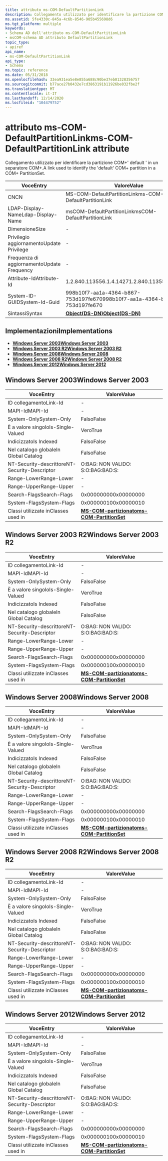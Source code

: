 ```yaml
---
title: attributo ms-COM-DefaultPartitionLink
description: Collegamento utilizzato per identificare la partizione COM+' default ' in un separatore COM+.
ms.assetid: 5fe4330c-845a-4c6b-8546-905b455698d6
ms.tgt_platform: multiple
keywords:
- Schema AD dell'attributo ms-COM-DefaultPartitionLink
- msCOM-schema AD attributo DefaultPartitionLink
topic_type:
- apiref
api_name:
- ms-COM-DefaultPartitionLink
api_type:
- Schema
ms.topic: reference
ms.date: 05/31/2018
ms.openlocfilehash: 33ea931ea5e8e855a688c90be37eb01328356757
ms.sourcegitcommit: b77ace27b0432e7cd3863191b11926be032fbe2f
ms.translationtype: MT
ms.contentlocale: it-IT
ms.lasthandoff: 12/14/2020
ms.locfileid: "104479752"
---
```

# <a name="ms-com-defaultpartitionlink-attribute"></a><span data-ttu-id="f3c9b-105">attributo ms-COM-DefaultPartitionLink</span><span class="sxs-lookup"><span data-stu-id="f3c9b-105">ms-COM-DefaultPartitionLink attribute</span></span>

<span data-ttu-id="f3c9b-106">Collegamento utilizzato per identificare la partizione COM+' default ' in un separatore COM+.</span><span class="sxs-lookup"><span data-stu-id="f3c9b-106">A link used to identify the 'default' COM+ partition in a COM+ PartitionSet.</span></span>



| <span data-ttu-id="f3c9b-107">Voce</span><span class="sxs-lookup"><span data-stu-id="f3c9b-107">Entry</span></span> | <span data-ttu-id="f3c9b-108">Valore</span><span class="sxs-lookup"><span data-stu-id="f3c9b-108">Value</span></span> |
|-------------------|-----------------------------------------|
| <span data-ttu-id="f3c9b-109">CN</span><span class="sxs-lookup"><span data-stu-id="f3c9b-109">CN</span></span>                | <span data-ttu-id="f3c9b-110">MS-COM-DefaultPartitionLink</span><span class="sxs-lookup"><span data-stu-id="f3c9b-110">ms-COM-DefaultPartitionLink</span></span>             |
| <span data-ttu-id="f3c9b-111">LDAP-Display-Name</span><span class="sxs-lookup"><span data-stu-id="f3c9b-111">Ldap-Display-Name</span></span> | <span data-ttu-id="f3c9b-112">msCOM-DefaultPartitionLink</span><span class="sxs-lookup"><span data-stu-id="f3c9b-112">msCOM-DefaultPartitionLink</span></span>              |
| <span data-ttu-id="f3c9b-113">Dimensione</span><span class="sxs-lookup"><span data-stu-id="f3c9b-113">Size</span></span>              | \-                                      |
| <span data-ttu-id="f3c9b-114">Privilegio aggiornamento</span><span class="sxs-lookup"><span data-stu-id="f3c9b-114">Update Privilege</span></span>  | \-                                      |
| <span data-ttu-id="f3c9b-115">Frequenza di aggiornamento</span><span class="sxs-lookup"><span data-stu-id="f3c9b-115">Update Frequency</span></span>  | \-                                      |
| <span data-ttu-id="f3c9b-116">Attribute-Id</span><span class="sxs-lookup"><span data-stu-id="f3c9b-116">Attribute-Id</span></span>      | <span data-ttu-id="f3c9b-117">1.2.840.113556.1.4.1427</span><span class="sxs-lookup"><span data-stu-id="f3c9b-117">1.2.840.113556.1.4.1427</span></span>                 |
| <span data-ttu-id="f3c9b-118">System-ID-GUID</span><span class="sxs-lookup"><span data-stu-id="f3c9b-118">System-Id-Guid</span></span>    | <span data-ttu-id="f3c9b-119">998b10f7-aa1a-4364-b867-753d197fe670</span><span class="sxs-lookup"><span data-stu-id="f3c9b-119">998b10f7-aa1a-4364-b867-753d197fe670</span></span>    |
| <span data-ttu-id="f3c9b-120">Sintassi</span><span class="sxs-lookup"><span data-stu-id="f3c9b-120">Syntax</span></span>            | [<span data-ttu-id="f3c9b-121">**Object(DS-DN)**</span><span class="sxs-lookup"><span data-stu-id="f3c9b-121">**Object(DS-DN)**</span></span>](s-object-ds-dn.md) |



## <a name="implementations"></a><span data-ttu-id="f3c9b-122">Implementazioni</span><span class="sxs-lookup"><span data-stu-id="f3c9b-122">Implementations</span></span>

-   [<span data-ttu-id="f3c9b-123">**Windows Server 2003**</span><span class="sxs-lookup"><span data-stu-id="f3c9b-123">**Windows Server 2003**</span></span>](#windows-server-2003)
-   [<span data-ttu-id="f3c9b-124">**Windows Server 2003 R2**</span><span class="sxs-lookup"><span data-stu-id="f3c9b-124">**Windows Server 2003 R2**</span></span>](#windows-server-2003-r2)
-   [<span data-ttu-id="f3c9b-125">**Windows Server 2008**</span><span class="sxs-lookup"><span data-stu-id="f3c9b-125">**Windows Server 2008**</span></span>](#windows-server-2008)
-   [<span data-ttu-id="f3c9b-126">**Windows Server 2008 R2**</span><span class="sxs-lookup"><span data-stu-id="f3c9b-126">**Windows Server 2008 R2**</span></span>](#windows-server-2008-r2)
-   [<span data-ttu-id="f3c9b-127">**Windows Server 2012**</span><span class="sxs-lookup"><span data-stu-id="f3c9b-127">**Windows Server 2012**</span></span>](#windows-server-2012)

## <a name="windows-server-2003"></a><span data-ttu-id="f3c9b-128">Windows Server 2003</span><span class="sxs-lookup"><span data-stu-id="f3c9b-128">Windows Server 2003</span></span>



| <span data-ttu-id="f3c9b-129">Voce</span><span class="sxs-lookup"><span data-stu-id="f3c9b-129">Entry</span></span> | <span data-ttu-id="f3c9b-130">Valore</span><span class="sxs-lookup"><span data-stu-id="f3c9b-130">Value</span></span> |
|------------------------|----------------------------------------------------------------|
| <span data-ttu-id="f3c9b-131">ID collegamento</span><span class="sxs-lookup"><span data-stu-id="f3c9b-131">Link-Id</span></span>                | \-                                                             |
| <span data-ttu-id="f3c9b-132">MAPI-Id</span><span class="sxs-lookup"><span data-stu-id="f3c9b-132">MAPI-Id</span></span>                | \-                                                             |
| <span data-ttu-id="f3c9b-133">System-Only</span><span class="sxs-lookup"><span data-stu-id="f3c9b-133">System-Only</span></span>            | <span data-ttu-id="f3c9b-134">Falso</span><span class="sxs-lookup"><span data-stu-id="f3c9b-134">False</span></span>                                                          |
| <span data-ttu-id="f3c9b-135">È a valore singolo</span><span class="sxs-lookup"><span data-stu-id="f3c9b-135">Is-Single-Valued</span></span>       | <span data-ttu-id="f3c9b-136">Vero</span><span class="sxs-lookup"><span data-stu-id="f3c9b-136">True</span></span>                                                           |
| <span data-ttu-id="f3c9b-137">Indicizzato</span><span class="sxs-lookup"><span data-stu-id="f3c9b-137">Is Indexed</span></span>             | <span data-ttu-id="f3c9b-138">Falso</span><span class="sxs-lookup"><span data-stu-id="f3c9b-138">False</span></span>                                                          |
| <span data-ttu-id="f3c9b-139">Nel catalogo globale</span><span class="sxs-lookup"><span data-stu-id="f3c9b-139">In Global Catalog</span></span>      | <span data-ttu-id="f3c9b-140">Falso</span><span class="sxs-lookup"><span data-stu-id="f3c9b-140">False</span></span>                                                          |
| <span data-ttu-id="f3c9b-141">NT-Security-descrittore</span><span class="sxs-lookup"><span data-stu-id="f3c9b-141">NT-Security-Descriptor</span></span> | <span data-ttu-id="f3c9b-142">O:BAG: NON VALIDO: S:</span><span class="sxs-lookup"><span data-stu-id="f3c9b-142">O:BAG:BAD:S:</span></span>                                                   |
| <span data-ttu-id="f3c9b-143">Range-Lower</span><span class="sxs-lookup"><span data-stu-id="f3c9b-143">Range-Lower</span></span>            | \-                                                             |
| <span data-ttu-id="f3c9b-144">Range-Upper</span><span class="sxs-lookup"><span data-stu-id="f3c9b-144">Range-Upper</span></span>            | \-                                                             |
| <span data-ttu-id="f3c9b-145">Search-Flags</span><span class="sxs-lookup"><span data-stu-id="f3c9b-145">Search-Flags</span></span>           | <span data-ttu-id="f3c9b-146">0x00000000</span><span class="sxs-lookup"><span data-stu-id="f3c9b-146">0x00000000</span></span>                                                     |
| <span data-ttu-id="f3c9b-147">System-Flags</span><span class="sxs-lookup"><span data-stu-id="f3c9b-147">System-Flags</span></span>           | <span data-ttu-id="f3c9b-148">0x00000010</span><span class="sxs-lookup"><span data-stu-id="f3c9b-148">0x00000010</span></span>                                                     |
| <span data-ttu-id="f3c9b-149">Classi utilizzate in</span><span class="sxs-lookup"><span data-stu-id="f3c9b-149">Classes used in</span></span>        | [<span data-ttu-id="f3c9b-150">**MS-COM-partizionato**</span><span class="sxs-lookup"><span data-stu-id="f3c9b-150">**ms-COM-PartitionSet**</span></span>](c-mscom-partitionset.md)<br/> |



## <a name="windows-server-2003-r2"></a><span data-ttu-id="f3c9b-151">Windows Server 2003 R2</span><span class="sxs-lookup"><span data-stu-id="f3c9b-151">Windows Server 2003 R2</span></span>



| <span data-ttu-id="f3c9b-152">Voce</span><span class="sxs-lookup"><span data-stu-id="f3c9b-152">Entry</span></span> | <span data-ttu-id="f3c9b-153">Valore</span><span class="sxs-lookup"><span data-stu-id="f3c9b-153">Value</span></span> |
|------------------------|----------------------------------------------------------------|
| <span data-ttu-id="f3c9b-154">ID collegamento</span><span class="sxs-lookup"><span data-stu-id="f3c9b-154">Link-Id</span></span>                | \-                                                             |
| <span data-ttu-id="f3c9b-155">MAPI-Id</span><span class="sxs-lookup"><span data-stu-id="f3c9b-155">MAPI-Id</span></span>                | \-                                                             |
| <span data-ttu-id="f3c9b-156">System-Only</span><span class="sxs-lookup"><span data-stu-id="f3c9b-156">System-Only</span></span>            | <span data-ttu-id="f3c9b-157">Falso</span><span class="sxs-lookup"><span data-stu-id="f3c9b-157">False</span></span>                                                          |
| <span data-ttu-id="f3c9b-158">È a valore singolo</span><span class="sxs-lookup"><span data-stu-id="f3c9b-158">Is-Single-Valued</span></span>       | <span data-ttu-id="f3c9b-159">Vero</span><span class="sxs-lookup"><span data-stu-id="f3c9b-159">True</span></span>                                                           |
| <span data-ttu-id="f3c9b-160">Indicizzato</span><span class="sxs-lookup"><span data-stu-id="f3c9b-160">Is Indexed</span></span>             | <span data-ttu-id="f3c9b-161">Falso</span><span class="sxs-lookup"><span data-stu-id="f3c9b-161">False</span></span>                                                          |
| <span data-ttu-id="f3c9b-162">Nel catalogo globale</span><span class="sxs-lookup"><span data-stu-id="f3c9b-162">In Global Catalog</span></span>      | <span data-ttu-id="f3c9b-163">Falso</span><span class="sxs-lookup"><span data-stu-id="f3c9b-163">False</span></span>                                                          |
| <span data-ttu-id="f3c9b-164">NT-Security-descrittore</span><span class="sxs-lookup"><span data-stu-id="f3c9b-164">NT-Security-Descriptor</span></span> | <span data-ttu-id="f3c9b-165">O:BAG: NON VALIDO: S:</span><span class="sxs-lookup"><span data-stu-id="f3c9b-165">O:BAG:BAD:S:</span></span>                                                   |
| <span data-ttu-id="f3c9b-166">Range-Lower</span><span class="sxs-lookup"><span data-stu-id="f3c9b-166">Range-Lower</span></span>            | \-                                                             |
| <span data-ttu-id="f3c9b-167">Range-Upper</span><span class="sxs-lookup"><span data-stu-id="f3c9b-167">Range-Upper</span></span>            | \-                                                             |
| <span data-ttu-id="f3c9b-168">Search-Flags</span><span class="sxs-lookup"><span data-stu-id="f3c9b-168">Search-Flags</span></span>           | <span data-ttu-id="f3c9b-169">0x00000000</span><span class="sxs-lookup"><span data-stu-id="f3c9b-169">0x00000000</span></span>                                                     |
| <span data-ttu-id="f3c9b-170">System-Flags</span><span class="sxs-lookup"><span data-stu-id="f3c9b-170">System-Flags</span></span>           | <span data-ttu-id="f3c9b-171">0x00000010</span><span class="sxs-lookup"><span data-stu-id="f3c9b-171">0x00000010</span></span>                                                     |
| <span data-ttu-id="f3c9b-172">Classi utilizzate in</span><span class="sxs-lookup"><span data-stu-id="f3c9b-172">Classes used in</span></span>        | [<span data-ttu-id="f3c9b-173">**MS-COM-partizionato**</span><span class="sxs-lookup"><span data-stu-id="f3c9b-173">**ms-COM-PartitionSet**</span></span>](c-mscom-partitionset.md)<br/> |



## <a name="windows-server-2008"></a><span data-ttu-id="f3c9b-174">Windows Server 2008</span><span class="sxs-lookup"><span data-stu-id="f3c9b-174">Windows Server 2008</span></span>



| <span data-ttu-id="f3c9b-175">Voce</span><span class="sxs-lookup"><span data-stu-id="f3c9b-175">Entry</span></span> | <span data-ttu-id="f3c9b-176">Valore</span><span class="sxs-lookup"><span data-stu-id="f3c9b-176">Value</span></span> |
|------------------------|----------------------------------------------------------------|
| <span data-ttu-id="f3c9b-177">ID collegamento</span><span class="sxs-lookup"><span data-stu-id="f3c9b-177">Link-Id</span></span>                | \-                                                             |
| <span data-ttu-id="f3c9b-178">MAPI-Id</span><span class="sxs-lookup"><span data-stu-id="f3c9b-178">MAPI-Id</span></span>                | \-                                                             |
| <span data-ttu-id="f3c9b-179">System-Only</span><span class="sxs-lookup"><span data-stu-id="f3c9b-179">System-Only</span></span>            | <span data-ttu-id="f3c9b-180">Falso</span><span class="sxs-lookup"><span data-stu-id="f3c9b-180">False</span></span>                                                          |
| <span data-ttu-id="f3c9b-181">È a valore singolo</span><span class="sxs-lookup"><span data-stu-id="f3c9b-181">Is-Single-Valued</span></span>       | <span data-ttu-id="f3c9b-182">Vero</span><span class="sxs-lookup"><span data-stu-id="f3c9b-182">True</span></span>                                                           |
| <span data-ttu-id="f3c9b-183">Indicizzato</span><span class="sxs-lookup"><span data-stu-id="f3c9b-183">Is Indexed</span></span>             | <span data-ttu-id="f3c9b-184">Falso</span><span class="sxs-lookup"><span data-stu-id="f3c9b-184">False</span></span>                                                          |
| <span data-ttu-id="f3c9b-185">Nel catalogo globale</span><span class="sxs-lookup"><span data-stu-id="f3c9b-185">In Global Catalog</span></span>      | <span data-ttu-id="f3c9b-186">Falso</span><span class="sxs-lookup"><span data-stu-id="f3c9b-186">False</span></span>                                                          |
| <span data-ttu-id="f3c9b-187">NT-Security-descrittore</span><span class="sxs-lookup"><span data-stu-id="f3c9b-187">NT-Security-Descriptor</span></span> | <span data-ttu-id="f3c9b-188">O:BAG: NON VALIDO: S:</span><span class="sxs-lookup"><span data-stu-id="f3c9b-188">O:BAG:BAD:S:</span></span>                                                   |
| <span data-ttu-id="f3c9b-189">Range-Lower</span><span class="sxs-lookup"><span data-stu-id="f3c9b-189">Range-Lower</span></span>            | \-                                                             |
| <span data-ttu-id="f3c9b-190">Range-Upper</span><span class="sxs-lookup"><span data-stu-id="f3c9b-190">Range-Upper</span></span>            | \-                                                             |
| <span data-ttu-id="f3c9b-191">Search-Flags</span><span class="sxs-lookup"><span data-stu-id="f3c9b-191">Search-Flags</span></span>           | <span data-ttu-id="f3c9b-192">0x00000000</span><span class="sxs-lookup"><span data-stu-id="f3c9b-192">0x00000000</span></span>                                                     |
| <span data-ttu-id="f3c9b-193">System-Flags</span><span class="sxs-lookup"><span data-stu-id="f3c9b-193">System-Flags</span></span>           | <span data-ttu-id="f3c9b-194">0x00000010</span><span class="sxs-lookup"><span data-stu-id="f3c9b-194">0x00000010</span></span>                                                     |
| <span data-ttu-id="f3c9b-195">Classi utilizzate in</span><span class="sxs-lookup"><span data-stu-id="f3c9b-195">Classes used in</span></span>        | [<span data-ttu-id="f3c9b-196">**MS-COM-partizionato**</span><span class="sxs-lookup"><span data-stu-id="f3c9b-196">**ms-COM-PartitionSet**</span></span>](c-mscom-partitionset.md)<br/> |



## <a name="windows-server-2008-r2"></a><span data-ttu-id="f3c9b-197">Windows Server 2008 R2</span><span class="sxs-lookup"><span data-stu-id="f3c9b-197">Windows Server 2008 R2</span></span>



| <span data-ttu-id="f3c9b-198">Voce</span><span class="sxs-lookup"><span data-stu-id="f3c9b-198">Entry</span></span> | <span data-ttu-id="f3c9b-199">Valore</span><span class="sxs-lookup"><span data-stu-id="f3c9b-199">Value</span></span> |
|------------------------|----------------------------------------------------------------|
| <span data-ttu-id="f3c9b-200">ID collegamento</span><span class="sxs-lookup"><span data-stu-id="f3c9b-200">Link-Id</span></span>                | \-                                                             |
| <span data-ttu-id="f3c9b-201">MAPI-Id</span><span class="sxs-lookup"><span data-stu-id="f3c9b-201">MAPI-Id</span></span>                | \-                                                             |
| <span data-ttu-id="f3c9b-202">System-Only</span><span class="sxs-lookup"><span data-stu-id="f3c9b-202">System-Only</span></span>            | <span data-ttu-id="f3c9b-203">Falso</span><span class="sxs-lookup"><span data-stu-id="f3c9b-203">False</span></span>                                                          |
| <span data-ttu-id="f3c9b-204">È a valore singolo</span><span class="sxs-lookup"><span data-stu-id="f3c9b-204">Is-Single-Valued</span></span>       | <span data-ttu-id="f3c9b-205">Vero</span><span class="sxs-lookup"><span data-stu-id="f3c9b-205">True</span></span>                                                           |
| <span data-ttu-id="f3c9b-206">Indicizzato</span><span class="sxs-lookup"><span data-stu-id="f3c9b-206">Is Indexed</span></span>             | <span data-ttu-id="f3c9b-207">Falso</span><span class="sxs-lookup"><span data-stu-id="f3c9b-207">False</span></span>                                                          |
| <span data-ttu-id="f3c9b-208">Nel catalogo globale</span><span class="sxs-lookup"><span data-stu-id="f3c9b-208">In Global Catalog</span></span>      | <span data-ttu-id="f3c9b-209">Falso</span><span class="sxs-lookup"><span data-stu-id="f3c9b-209">False</span></span>                                                          |
| <span data-ttu-id="f3c9b-210">NT-Security-descrittore</span><span class="sxs-lookup"><span data-stu-id="f3c9b-210">NT-Security-Descriptor</span></span> | <span data-ttu-id="f3c9b-211">O:BAG: NON VALIDO: S:</span><span class="sxs-lookup"><span data-stu-id="f3c9b-211">O:BAG:BAD:S:</span></span>                                                   |
| <span data-ttu-id="f3c9b-212">Range-Lower</span><span class="sxs-lookup"><span data-stu-id="f3c9b-212">Range-Lower</span></span>            | \-                                                             |
| <span data-ttu-id="f3c9b-213">Range-Upper</span><span class="sxs-lookup"><span data-stu-id="f3c9b-213">Range-Upper</span></span>            | \-                                                             |
| <span data-ttu-id="f3c9b-214">Search-Flags</span><span class="sxs-lookup"><span data-stu-id="f3c9b-214">Search-Flags</span></span>           | <span data-ttu-id="f3c9b-215">0x00000000</span><span class="sxs-lookup"><span data-stu-id="f3c9b-215">0x00000000</span></span>                                                     |
| <span data-ttu-id="f3c9b-216">System-Flags</span><span class="sxs-lookup"><span data-stu-id="f3c9b-216">System-Flags</span></span>           | <span data-ttu-id="f3c9b-217">0x00000010</span><span class="sxs-lookup"><span data-stu-id="f3c9b-217">0x00000010</span></span>                                                     |
| <span data-ttu-id="f3c9b-218">Classi utilizzate in</span><span class="sxs-lookup"><span data-stu-id="f3c9b-218">Classes used in</span></span>        | [<span data-ttu-id="f3c9b-219">**MS-COM-partizionato**</span><span class="sxs-lookup"><span data-stu-id="f3c9b-219">**ms-COM-PartitionSet**</span></span>](c-mscom-partitionset.md)<br/> |



## <a name="windows-server-2012"></a><span data-ttu-id="f3c9b-220">Windows Server 2012</span><span class="sxs-lookup"><span data-stu-id="f3c9b-220">Windows Server 2012</span></span>



| <span data-ttu-id="f3c9b-221">Voce</span><span class="sxs-lookup"><span data-stu-id="f3c9b-221">Entry</span></span> | <span data-ttu-id="f3c9b-222">Valore</span><span class="sxs-lookup"><span data-stu-id="f3c9b-222">Value</span></span> |
|------------------------|----------------------------------------------------------------|
| <span data-ttu-id="f3c9b-223">ID collegamento</span><span class="sxs-lookup"><span data-stu-id="f3c9b-223">Link-Id</span></span>                | \-                                                             |
| <span data-ttu-id="f3c9b-224">MAPI-Id</span><span class="sxs-lookup"><span data-stu-id="f3c9b-224">MAPI-Id</span></span>                | \-                                                             |
| <span data-ttu-id="f3c9b-225">System-Only</span><span class="sxs-lookup"><span data-stu-id="f3c9b-225">System-Only</span></span>            | <span data-ttu-id="f3c9b-226">Falso</span><span class="sxs-lookup"><span data-stu-id="f3c9b-226">False</span></span>                                                          |
| <span data-ttu-id="f3c9b-227">È a valore singolo</span><span class="sxs-lookup"><span data-stu-id="f3c9b-227">Is-Single-Valued</span></span>       | <span data-ttu-id="f3c9b-228">Vero</span><span class="sxs-lookup"><span data-stu-id="f3c9b-228">True</span></span>                                                           |
| <span data-ttu-id="f3c9b-229">Indicizzato</span><span class="sxs-lookup"><span data-stu-id="f3c9b-229">Is Indexed</span></span>             | <span data-ttu-id="f3c9b-230">Falso</span><span class="sxs-lookup"><span data-stu-id="f3c9b-230">False</span></span>                                                          |
| <span data-ttu-id="f3c9b-231">Nel catalogo globale</span><span class="sxs-lookup"><span data-stu-id="f3c9b-231">In Global Catalog</span></span>      | <span data-ttu-id="f3c9b-232">Falso</span><span class="sxs-lookup"><span data-stu-id="f3c9b-232">False</span></span>                                                          |
| <span data-ttu-id="f3c9b-233">NT-Security-descrittore</span><span class="sxs-lookup"><span data-stu-id="f3c9b-233">NT-Security-Descriptor</span></span> | <span data-ttu-id="f3c9b-234">O:BAG: NON VALIDO: S:</span><span class="sxs-lookup"><span data-stu-id="f3c9b-234">O:BAG:BAD:S:</span></span>                                                   |
| <span data-ttu-id="f3c9b-235">Range-Lower</span><span class="sxs-lookup"><span data-stu-id="f3c9b-235">Range-Lower</span></span>            | \-                                                             |
| <span data-ttu-id="f3c9b-236">Range-Upper</span><span class="sxs-lookup"><span data-stu-id="f3c9b-236">Range-Upper</span></span>            | \-                                                             |
| <span data-ttu-id="f3c9b-237">Search-Flags</span><span class="sxs-lookup"><span data-stu-id="f3c9b-237">Search-Flags</span></span>           | <span data-ttu-id="f3c9b-238">0x00000000</span><span class="sxs-lookup"><span data-stu-id="f3c9b-238">0x00000000</span></span>                                                     |
| <span data-ttu-id="f3c9b-239">System-Flags</span><span class="sxs-lookup"><span data-stu-id="f3c9b-239">System-Flags</span></span>           | <span data-ttu-id="f3c9b-240">0x00000010</span><span class="sxs-lookup"><span data-stu-id="f3c9b-240">0x00000010</span></span>                                                     |
| <span data-ttu-id="f3c9b-241">Classi utilizzate in</span><span class="sxs-lookup"><span data-stu-id="f3c9b-241">Classes used in</span></span>        | [<span data-ttu-id="f3c9b-242">**MS-COM-partizionato**</span><span class="sxs-lookup"><span data-stu-id="f3c9b-242">**ms-COM-PartitionSet**</span></span>](c-mscom-partitionset.md)<br/> |



 

 





